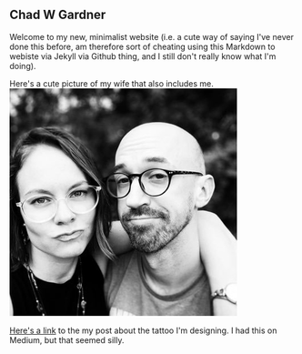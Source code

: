 ## Chad W Gardner
Welcome to my new, minimalist website (i.e. a cute way of saying I've never done this before,
am therefore sort of cheating using this Markdown to webiste via Jekyll via Github thing, and
I still don't really know what I'm doing).

Here's a cute picture of my wife that also includes me.
![Image](lib/profile_pic.jpg)

[Here's a link](posts/tattoo.md) to the my post about the tattoo I'm designing. I had this on Medium,
but that seemed silly.